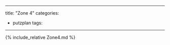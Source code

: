 
---
title: "Zone 4"
categories:
  - putzplan
tags:
---

<!--more-->
{%  include_relative Zone4.md %}
<!--stackedit_data:
eyJoaXN0b3J5IjpbLTE0NjQ0Njc5NjJdfQ==
-->